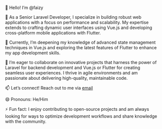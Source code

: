 👋 Hello! I’m @faizy

👀 As a Senior Laravel Developer, I specialize in building robust web applications with a focus on performance and scalability. My expertise extends to crafting dynamic user interfaces using Vue.js and developing cross-platform mobile applications with Flutter.

🌱 Currently, I’m deepening my knowledge of advanced state management techniques in Vue.js and exploring the latest features of Flutter to enhance my app development skills.

💞 I’m eager to collaborate on innovative projects that harness the power of Laravel for backend development and Vue.js or Flutter for creating seamless user experiences. I thrive in agile environments and am passionate about delivering high-quality, maintainable code.

📫 Let’s connect! Reach out to me via [email](mailto:faiyaz.ahmed@latinem.in)

😄 Pronouns: He/Him

⚡ Fun fact: I enjoy contributing to open-source projects and am always looking for ways to optimize development workflows and share knowledge with the community.

